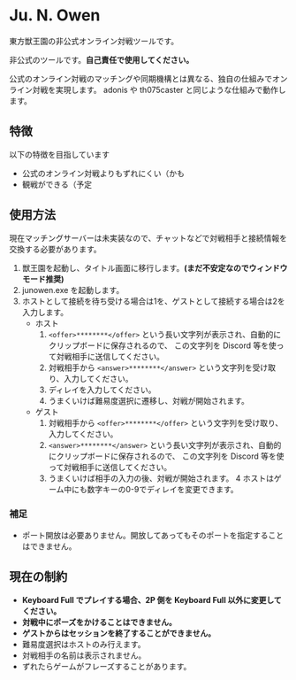 # Ju. N. Owen

東方獣王園の非公式オンライン対戦ツールです。

非公式のツールです。**自己責任で使用してください。**

公式のオンライン対戦のマッチングや同期機構とは異なる、独自の仕組みでオンライン対戦を実現します。
adonis や th075caster と同じような仕組みで動作します。


## 特徴

以下の特徴を目指しています

- 公式のオンライン対戦よりもずれにくい（かも
- 観戦ができる（予定


## 使用方法

現在マッチングサーバーは未実装なので、チャットなどで対戦相手と接続情報を交換する必要があります。

1. 獣王園を起動し、タイトル画面に移行します。**(まだ不安定なのでウィンドウモード推奨)**
2. junowen.exe を起動します。
3. ホストとして接続を待ち受ける場合は1を、ゲストとして接続する場合は2を入力します。
    - ホスト
        1. `<offer>********</offer>` という長い文字列が表示され、自動的にクリップボードに保存されるので、
           この文字列を Discord 等を使って対戦相手に送信してください。
        2. 対戦相手から `<answer>********</answer>` という文字列を受け取り、入力してください。
        3. ディレイを入力してください。
        4. うまくいけば難易度選択に遷移し、対戦が開始されます。
    - ゲスト
        1. 対戦相手から `<offer>********</offer>` という文字列を受け取り、入力してください。
        2. `<answer>********</answer>` という長い文字列が表示され、自動的にクリップボードに保存されるので、
           この文字列を Discord 等を使って対戦相手に送信してください。
        3. うまくいけば相手の入力の後、対戦が開始されます。
4 ホストはゲーム中にも数字キーの0-9でディレイを変更できます。

### 補足

- ポート開放は必要ありません。開放してあってもそのポートを指定することはできません。


## 現在の制約

- **Keyboard Full でプレイする場合、2P 側を Keyboard Full 以外に変更してください。**
- **対戦中にポーズをかけることはできません。**
- **ゲストからはセッションを終了することができません。**
- 難易度選択はホストのみ行えます。
- 対戦相手の名前は表示されません。
- ずれたらゲームがフレーズすることがあります。
